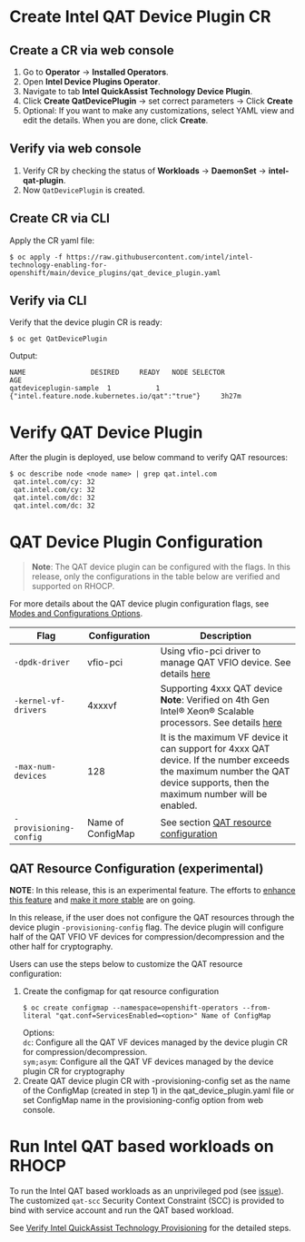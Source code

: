 # Create Intel QAT Device Plugin CR

## Create a CR via web console
1.	Go to **Operator** -> **Installed Operators**.
2.	Open **Intel Device Plugins Operator**.
3.	Navigate to tab **Intel QuickAssist Technology Device Plugin**.
4.	Click **Create QatDevicePlugin** -> set correct parameters -> Click **Create** 
5.	Optional: If you want to make any customizations, select YAML view and edit the details. When you are done, click **Create**.

## Verify via web console
1.	Verify CR by checking the status of **Workloads** -> **DaemonSet** -> **intel-qat-plugin**.
2.	Now `QatDevicePlugin` is created.

## Create CR via CLI
Apply the CR yaml file:
```
$ oc apply -f https://raw.githubusercontent.com/intel/intel-technology-enabling-for-openshift/main/device_plugins/qat_device_plugin.yaml
```

## Verify via CLI
Verify that the device plugin CR is ready: 
```
$ oc get QatDevicePlugin
```
Output: 
```
NAME		        DESIRED		READY	NODE SELECTOR	                                    AGE
qatdeviceplugin-sample  1 	        1       {"intel.feature.node.kubernetes.io/qat":"true"}     3h27m
```

# Verify QAT Device Plugin 
After the plugin is deployed, use below command to verify QAT resources: 
```
$ oc describe node <node name> | grep qat.intel.com  
 qat.intel.com/cy: 32 
 qat.intel.com/cy: 32 
 qat.intel.com/dc: 32 
 qat.intel.com/dc: 32 
 ```

# QAT Device Plugin Configuration
> **Note**: The QAT device plugin can be configured with the flags. In this release, only the configurations in the table below are verified and supported on RHOCP. 

For more details about the QAT device plugin configuration flags, see [Modes and Configurations Options](https://github.com/intel/intel-device-plugins-for-kubernetes/blob/main/cmd/qat_plugin/README.md#modes-and-configuration-options).

| Flag | Configuration | Description |
| ---- | ---- | ---- |
| `-dpdk-driver` | vfio-pci | Using vfio-pci driver to manage QAT VFIO device. See details [here](https://doc.dpdk.org/guides/linux_gsg/linux_drivers.html) |
| `-kernel-vf-drivers` | 4xxxvf | Supporting 4xxx QAT device </br> **Note**: Verified on 4th Gen Intel® Xeon® Scalable processors. See details [here](https://github.com/intel/qatlib/blob/main/INSTALL#L72) |
| `-max-num-devices ` | 128 | It is the maximum VF device it can support for 4xxx QAT device. If the number exceeds the maximum number the QAT device supports, then the maximum number will be enabled. |
| `-provisioning-config ` | Name of ConfigMap | See section [QAT resource configuration](/device_plugins/deploy_qat.md#qat-resource-configuration)  |

## QAT Resource Configuration (experimental)

**NOTE**: In this release, this is an experimental feature. The efforts to [enhance this feature](https://github.com/intel/intel-device-plugins-for-kubernetes/issues/1529) and [make it more stable](https://github.com/intel/intel-device-plugins-for-kubernetes/issues/1542) are on going.

In this release, if the user does not configure the QAT resources through the device plugin `-provisioning-config` flag. The device plugin will configure half of the QAT VFIO VF devices for compression/decompression and the other half for cryptography.

Users can use the steps below to customize the QAT resource configuration:  
1. Create the configmap for qat resource configuration 
    ```
    $ oc create configmap --namespace=openshift-operators --from-literal "qat.conf=ServicesEnabled=<option>" Name of ConfigMap 
    ```
    Options:  
    `dc`: Configure all the QAT VF devices managed by the device plugin CR for compression/decompression.  
    `sym;asym`: Configure all the QAT VF devices managed by the device plugin CR for cryptography 
2. Create QAT device plugin CR with -provisioning-config set as the name of the ConfigMap (created in step 1) in the qat_device_plugin.yaml file or set ConfigMap name in the provisioning-config option from web console. 

# Run Intel QAT based workloads on RHOCP
To run the Intel QAT based workloads as an unprivileged pod (see [issue](https://github.com/intel/intel-technology-enabling-for-openshift/issues/122)). The customized `qat-scc` Security Context Constraint (SCC) is provided to bind with service account and run the QAT based workload. 

See [Verify Intel QuickAssist Technology Provisioning](/tests/l2/README.md#verify-intel®-quickassist-technology-provisioning) for the detailed steps.  
